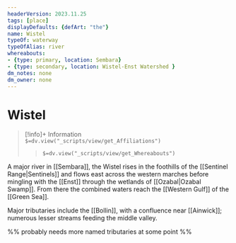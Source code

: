 ```yaml
---
headerVersion: 2023.11.25
tags: [place]
displayDefaults: {defArt: "the"}
name: Wistel
typeOf: waterway
typeOfAlias: river
whereabouts: 
- {type: primary, location: Sembara}
- {type: secondary, location: Wistel-Enst Watershed }
dm_notes: none
dm_owner: none
---
```

# Wistel
>[!info]+ Information  
> `$=dv.view("_scripts/view/get_Affiliations")`  
>> `$=dv.view("_scripts/view/get_Whereabouts")`

A major river in [[Sembara]], the Wistel rises in the foothills of the [[Sentinel Range|Sentinels]] and flows east across the western marches before mingling with the [[Enst]] through the wetlands of [[Ozabal|Ozabal Swamp]]. From there the combined waters reach the [[Western Gulf]] of the [[Green Sea]]. 

Major tributaries include the [[Bollin]], with a confluence near [[Ainwick]]; numerous lesser streams feeding the middle valley.

%%
probably needs more named tributaries at some point
%%
